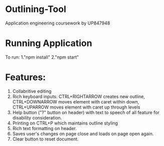 # Outlining-Tool
Application engineering coursework by UP847948

# Running Application
To run:
1."npm install" 
2."npm start" 

# Features:
1. Collabritive editing
2. Rich keyboard inputs: CTRL+RIGHTARROW creates new outline, CTRL+DOWNARROW moves element with caret within down, CTRL+UPARROW moves element with caret up through levels
3. Help button ("?" button on header) with text to speech of all feature for disability consideration. 
4. Printing on CTRL+P which maintains outline styling
5. Rich text formatting on header.
6. Saves user's changes on page close and loads on page open again.
7. Clear button to reset document. 

